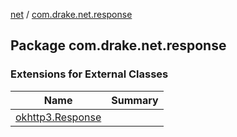 [net](../index.md) / [com.drake.net.response](./index.md)

## Package com.drake.net.response

### Extensions for External Classes

| Name | Summary |
|---|---|
| [okhttp3.Response](okhttp3.-response/index.md) |  |
